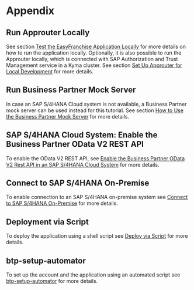 # Appendix

## Run Approuter Locally

See section [Test the EasyFranchise Application Locally](../../documentation/prepare/test-app-locally/README.md) for more details on how to run the application locally. Optionally, it is also possible to run the Approuter locally, which is connected with SAP Authorization and Trust Management service in a Kyma cluster. See section [Set Up Approuter for Local Development](../../documentation/appendix/approuter-local/README.md) for more details.

## Run Business Partner Mock Server

In case an SAP S/4HANA Cloud system is not available, a Business Partner mock server can be used instead for this tutorial. See section [How to Use the Business Partner Mock Server](../../documentation/appendix/business-partner-mock/README.md) for more details.

## SAP S/4HANA Cloud System: Enable the Business Partner OData V2 REST API

To enable the OData V2 REST API, see [Enable the Business Partner OData V2 Rest API in an SAP S/4HANA Cloud System](../../documentation/appendix/enable-odata-of-s4hana/README.md) for more details.

## Connect to SAP S/4HANA On-Premise

To enable connection to an SAP S/4HANA on-premise system see [Connect to SAP S/4HANA On-Premise](../../documentation/appendix/s4hana-on-prem/README.md) for more details.

## Deployment via Script

To deploy the application using a shell script see [Deploy via Script](../../documentation/appendix/script-deployment/README.md) for more details.

## btp-setup-automator

To set up the account and the application using an automated script see [btp-setup-automator](../../documentation/appendix/btp-setup-automator/README.md) for more details.
